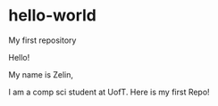 # hello-world
My first repository

Hello!

My name is Zelin,

I am a comp sci student at UofT.
Here is my first Repo!
